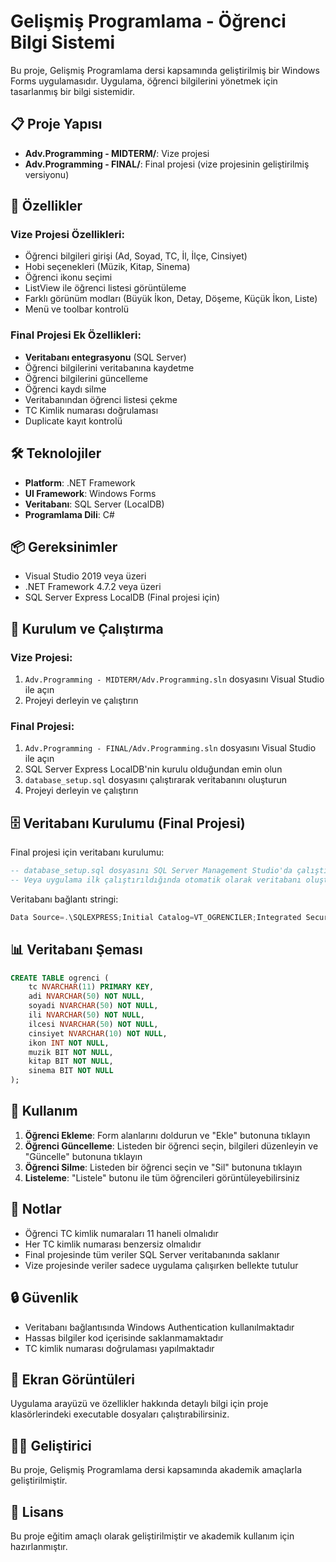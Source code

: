 # Gelişmiş Programlama - Öğrenci Bilgi Sistemi

Bu proje, Gelişmiş Programlama dersi kapsamında geliştirilmiş bir Windows Forms uygulamasıdır. Uygulama, öğrenci bilgilerini yönetmek için tasarlanmış bir bilgi sistemidir.

## 📋 Proje Yapısı

- **Adv.Programming - MIDTERM/**: Vize projesi
- **Adv.Programming - FINAL/**: Final projesi (vize projesinin geliştirilmiş versiyonu)

## 🚀 Özellikler

### Vize Projesi Özellikleri:
- Öğrenci bilgileri girişi (Ad, Soyad, TC, İl, İlçe, Cinsiyet)
- Hobi seçenekleri (Müzik, Kitap, Sinema)
- Öğrenci ikonu seçimi
- ListView ile öğrenci listesi görüntüleme
- Farklı görünüm modları (Büyük İkon, Detay, Döşeme, Küçük İkon, Liste)
- Menü ve toolbar kontrolü

### Final Projesi Ek Özellikleri:
- **Veritabanı entegrasyonu** (SQL Server)
- Öğrenci bilgilerini veritabanına kaydetme
- Öğrenci bilgilerini güncelleme
- Öğrenci kaydı silme
- Veritabanından öğrenci listesi çekme
- TC Kimlik numarası doğrulaması
- Duplicate kayıt kontrolü

## 🛠️ Teknolojiler

- **Platform**: .NET Framework
- **UI Framework**: Windows Forms
- **Veritabanı**: SQL Server (LocalDB)
- **Programlama Dili**: C#

## 📦 Gereksinimler

- Visual Studio 2019 veya üzeri
- .NET Framework 4.7.2 veya üzeri
- SQL Server Express LocalDB (Final projesi için)

## 🔧 Kurulum ve Çalıştırma

### Vize Projesi:
1. `Adv.Programming - MIDTERM/Adv.Programming.sln` dosyasını Visual Studio ile açın
2. Projeyi derleyin ve çalıştırın

### Final Projesi:
1. `Adv.Programming - FINAL/Adv.Programming.sln` dosyasını Visual Studio ile açın
2. SQL Server Express LocalDB'nin kurulu olduğundan emin olun
3. `database_setup.sql` dosyasını çalıştırarak veritabanını oluşturun
4. Projeyi derleyin ve çalıştırın

## 🗄️ Veritabanı Kurulumu (Final Projesi)

Final projesi için veritabanı kurulumu:

```sql
-- database_setup.sql dosyasını SQL Server Management Studio'da çalıştırın
-- Veya uygulama ilk çalıştırıldığında otomatik olarak veritabanı oluşturulacaktır
```

Veritabanı bağlantı stringi:
```csharp
Data Source=.\SQLEXPRESS;Initial Catalog=VT_OGRENCILER;Integrated Security=True
```

## 📊 Veritabanı Şeması

```sql
CREATE TABLE ogrenci (
    tc NVARCHAR(11) PRIMARY KEY,
    adi NVARCHAR(50) NOT NULL,
    soyadi NVARCHAR(50) NOT NULL,
    ili NVARCHAR(50) NOT NULL,
    ilcesi NVARCHAR(50) NOT NULL,
    cinsiyet NVARCHAR(10) NOT NULL,
    ikon INT NOT NULL,
    muzik BIT NOT NULL,
    kitap BIT NOT NULL,
    sinema BIT NOT NULL
);
```

## 🎯 Kullanım

1. **Öğrenci Ekleme**: Form alanlarını doldurun ve "Ekle" butonuna tıklayın
2. **Öğrenci Güncelleme**: Listeden bir öğrenci seçin, bilgileri düzenleyin ve "Güncelle" butonuna tıklayın
3. **Öğrenci Silme**: Listeden bir öğrenci seçin ve "Sil" butonuna tıklayın
4. **Listeleme**: "Listele" butonu ile tüm öğrencileri görüntüleyebilirsiniz

## 📝 Notlar

- Öğrenci TC kimlik numaraları 11 haneli olmalıdır
- Her TC kimlik numarası benzersiz olmalıdır
- Final projesinde tüm veriler SQL Server veritabanında saklanır
- Vize projesinde veriler sadece uygulama çalışırken bellekte tutulur

## 🔒 Güvenlik

- Veritabanı bağlantısında Windows Authentication kullanılmaktadır
- Hassas bilgiler kod içerisinde saklanmamaktadır
- TC kimlik numarası doğrulaması yapılmaktadır

## 📸 Ekran Görüntüleri

Uygulama arayüzü ve özellikler hakkında detaylı bilgi için proje klasörlerindeki executable dosyaları çalıştırabilirsiniz.

## 👨‍💻 Geliştirici

Bu proje, Gelişmiş Programlama dersi kapsamında akademik amaçlarla geliştirilmiştir.

## 📄 Lisans

Bu proje eğitim amaçlı olarak geliştirilmiştir ve akademik kullanım için hazırlanmıştır. 